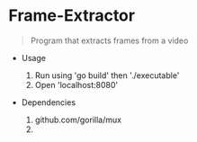 # Frame-Extractor

> Program that extracts frames from a video

* Usage
  1) Run using 'go build' then './executable' 
  2) Open 'localhost:8080'

* Dependencies
  1) github.com/gorilla/mux
  2) 

